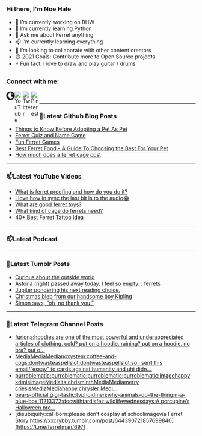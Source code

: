 ### Hi there, I'm Noe Hale

- 🔭 I’m currently working on BHW
- 🌱 I’m currently learning Python
- 💬 Ask me about Ferret anything
- 📫 I’m currently learning everything
- 🔭 I’m looking to collaborate with other content creators
- 😄 2021 Goals: Contribute more to Open Source projects
- ⚡ Fun fact: I love to draw and play guitar / drums

### Connect with me:

[<img align="left" alt="ferretvoice.com" width="22px" src="https://raw.githubusercontent.com/iconic/open-iconic/master/svg/globe.svg" />](https://ferretvoice.com)
[<img align="left" alt="YouTube" width="22px" src="https://cdn.jsdelivr.net/npm/simple-icons@v3/icons/youtube.svg" />](https://www.youtube.com/channel/UCk665XTfaMLVwFVWUmgnDiw)
[<img align="left" alt="Twitter" width="22px" src="https://cdn.jsdelivr.net/npm/simple-icons@v3/icons/twitter.svg" />](https://twitter.com/voiceferret)
[<img align="left" alt="Pinterest" width="22px" src="https://cdn.jsdelivr.net/npm/simple-icons@v3/icons/pinterest.svg" />](https://www.pinterest.com/voiceferret/)

<br />

---
### 🔭Latest Github Blog Posts
<!-- GITHUB:START -->
- [Things to Know Before Adopting a Pet As Pet](http://noehale.github.io/things-to-know-before-adopting-a-pet-as-pet/)
- [Ferret Quiz and Name Game](http://noehale.github.io/ferret-quiz/)
- [Fun Ferret Games](http://noehale.github.io/fun-ferret-games/)
- [Best Ferret Food - A Guide To Choosing the Best For Your Pet](http://noehale.github.io/best-ferret-food/)
- [How much does a ferret cage cost](http://noehale.github.io/how-much-does-a-ferret-cage-cost/)
<!-- GITHUB:END -->
---
### 📫Latest YouTube Videos

<!-- YOUTUBE:START -->
- [What is ferret proofing and how do you do it?](https://www.youtube.com/watch?v=81Syh_DJBQQ)
- [I love how in sync the last bit is to the audio😂](https://www.youtube.com/watch?v=WHBeGHwSlGY)
- [What are good ferret toys?](https://www.youtube.com/watch?v=tPxRilBzc0s)
- [What kind of cage do ferrets need?](https://www.youtube.com/watch?v=xzz6hC3sR5A)
- [40+ Best Ferret Tattoo Idea](https://www.youtube.com/watch?v=KIKqduR6Xcs)
<!-- YOUTUBE:END -->

---
### 📫Latest Podcast

<!-- PODCAST:START -->
<!-- PODCAST:END -->
---
### 📝Latest Tumblr Posts

<!-- TUMBLR:START -->
- [Curious about the outside world](https://come-forth-into-the-light.tumblr.com/post/644496445618225152)
- [Astoria (right) passed away today. I feel so empty. : ferrets](https://come-forth-into-the-light.tumblr.com/post/644473805920763904)
- [Jupiter pondering his next reading choice.](https://come-forth-into-the-light.tumblr.com/post/644451136755171328)
- [Christmas blep from our handsome boy Kipling](https://come-forth-into-the-light.tumblr.com/post/644405783571939330)
- [Simon says, “oh, no thank you.”](https://come-forth-into-the-light.tumblr.com/post/644383138259369984)
<!-- TUMBLR:END -->
---
### 📝Latest Telegram Channel Posts

<!-- TELEGRAM:START -->
- [furiona:hoodies are one of the most powerful and underappreciated articles of clothing. cold? put on a hoodie. raining? put on a hoodie. no bra? put o...](https://t.me/ferretman/701)
- [MediaMediaMedianoxystem:coffee-and-cogs:dontwasteaspellslot:dontwasteaspellslot:so i sent this email/“essay” to cards against humanity and uhi didn...](https://t.me/ferretman/700)
- [purroblematic:purroblematic:purroblematic:purroblematic:imagehappy krimisimageMediaits chrisminthMediaMediamerry criesisMediaMediahappy chrysler Medi...](https://t.me/ferretman/699)
- [bears-official:gigi-tastic:typhoidmeri:why-animals-do-the-thing:n-a-blue-box:11213372:docwithtardisfez:wildlifewednesdays:A porcupine’s Halloween pre...](https://t.me/ferretman/698)
- [disubiquity:calliborn:please don’t cosplay at schoolimagevia Ferret Story https://xxcrybby.tumblr.com/post/644390721857699840](https://t.me/ferretman/697)
<!-- TELEGRAM:END -->
